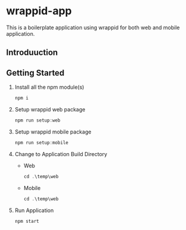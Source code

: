 # wrappid-app

This is a boilerplate application using wrappid for both web and mobile application.

## Introduuction

## Getting Started

1. Install all the npm module(s)

    ```javascript
    npm i
    ```

2. Setup wrappid web package

    ```javascript
    npm run setup:web
    ```

3. Setup wrappid mobile package

    ```javascript
    npm run setup:mobile
    ```

4. Change to Application Build Directory

    - Web

        ```javascript
        cd .\temp\web
        ```

    - Mobile

        ```javascript
        cd .\temp\web
        ```

5. Run Application

    ```javascript
    npm start
    ```
